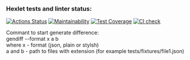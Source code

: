 ### Hexlet tests and linter status:
[![Actions Status](https://github.com/MisterFlicker/python-project-50/workflows/hexlet-check/badge.svg)](https://github.com/MisterFlicker/python-project-50/actions) [![Maintainability](https://api.codeclimate.com/v1/badges/e67979b46b00901c6162/maintainability)](https://codeclimate.com/github/MisterFlicker/python-project-50/maintainability) [![Test Coverage](https://api.codeclimate.com/v1/badges/e67979b46b00901c6162/test_coverage)](https://codeclimate.com/github/MisterFlicker/python-project-50/test_coverage) [![CI check](https://github.com/MisterFlicker/python-project-50/actions/workflows/main.yml/badge.svg)](https://github.com/MisterFlicker/python-project-50/actions/workflows/main.yml)



Commant to start generate difference:  
gendiff --format x a b  
where x - format (json, plain or stylsh)  
a and b - path to files with extension (for example tests/fixtures/file1.json)

